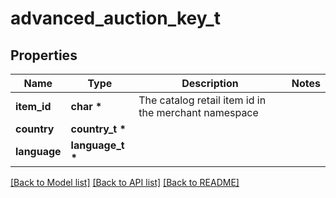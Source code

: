 # advanced_auction_key_t

## Properties
Name | Type | Description | Notes
------------ | ------------- | ------------- | -------------
**item_id** | **char \*** | The catalog retail item id in the merchant namespace | 
**country** | **country_t \*** |  | 
**language** | **language_t \*** |  | 

[[Back to Model list]](../README.md#documentation-for-models) [[Back to API list]](../README.md#documentation-for-api-endpoints) [[Back to README]](../README.md)



